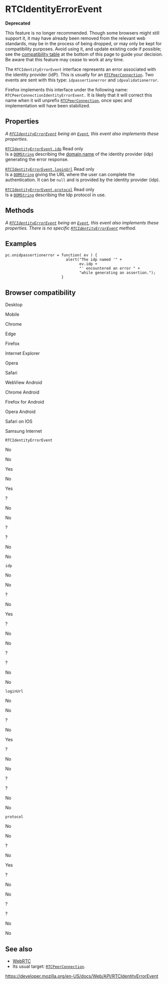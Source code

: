 RTCIdentityErrorEvent
=====================

**Deprecated**

This feature is no longer recommended. Though some browsers might still support it, it may have already been removed from the relevant web standards, may be in the process of being dropped, or may only be kept for compatibility purposes. Avoid using it, and update existing code if possible; see the [compatibility table](#browser_compatibility) at the bottom of this page to guide your decision. Be aware that this feature may cease to work at any time.

The `RTCIdentityErrorEvent` interface represents an error associated with the identity provider (idP). This is usually for an [`RTCPeerConnection`](rtcpeerconnection). Two events are sent with this type: `idpassertionerror` and `idpvalidationerror`.

Firefox implements this interface under the following name: `RTCPeerConnectionIdentityErrorEvent.` It is likely that it will correct this name when it will unprefix [`RTCPeerConnection`](rtcpeerconnection), once spec and implementation will have been stabilized.

Properties
----------

*A [`RTCIdentityErrorEvent`](rtcidentityerrorevent) being an [`Event`](event), this event also implements these properties*.

 [`RTCIdentityErrorEvent.idp`](rtcidentityerrorevent/idp) <span class="badge inline readonly">Read only </span>   
Is a [`DOMString`](domstring) describing the [domain name](https://developer.mozilla.org/en-US/docs/Glossary/Domain_name) of the identity provider (idp) generating the error response.

 [`RTCIdentityErrorEvent.loginUrl`](rtcidentityerrorevent/loginurl) <span class="badge inline readonly">Read only </span>   
Is a [`DOMString`](domstring) giving the URL where the user can complete the authentication. It can be `null` and is provided by the identity provider (idp).

 [`RTCIdentityErrorEvent.protocol`](rtcidentityerrorevent/protocol) <span class="badge inline readonly">Read only </span>   
Is a [`DOMString`](domstring) describing the Idp protocol in use.

Methods
-------

*A [`RTCIdentityErrorEvent`](rtcidentityerrorevent) being an [`Event`](event), this event also implements these properties. There is no specific [`RTCIdentityErrorEvent`](rtcidentityerrorevent) method.*

Examples
--------

    pc.onidpassertionerror = function( ev ) {
                               alert("The idp named '" +
                                     ev.idp +
                                     "' encountered an error " +
                                     "while generating an assertion.");
                             }

Browser compatibility
---------------------

Desktop

Mobile

Chrome

Edge

Firefox

Internet Explorer

Opera

Safari

WebView Android

Chrome Android

Firefox for Android

Opera Android

Safari on IOS

Samsung Internet

`RTCIdentityErrorEvent`

No

No

Yes

No

Yes

?

No

No

?

?

No

No

`idp`

No

No

?

No

Yes

?

No

No

?

?

No

No

`loginUrl`

No

No

?

No

Yes

?

No

No

?

?

No

No

`protocol`

No

No

?

No

Yes

?

No

No

?

?

No

No

See also
--------

-   [WebRTC](webrtc_api)
-   Its usual target: [`RTCPeerConnection`](rtcpeerconnection).

<a href="https://developer.mozilla.org/en-US/docs/Web/API/RTCIdentityErrorEvent" class="_attribution-link">https://developer.mozilla.org/en-US/docs/Web/API/RTCIdentityErrorEvent</a>
